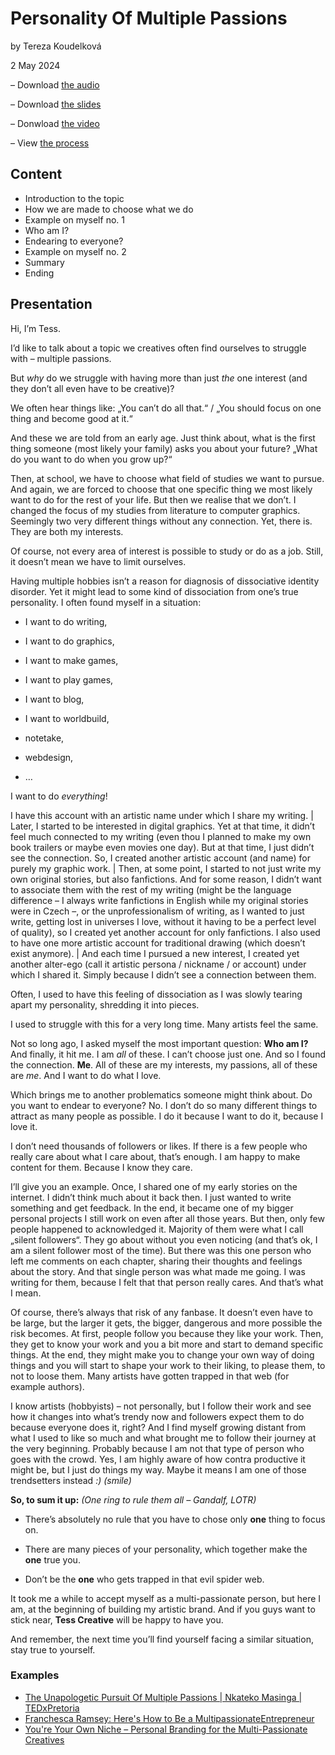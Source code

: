 # Personality Of Multiple Passions

by Tereza Koudelková

2 May 2024

– Download [the audio](...)

– Download [the slides](...)

– Donwload [the video](...)

– View [the process](process.md)

## Content
- Introduction to the topic
- How we are made to choose what we do
- Example on myself no. 1 
- Who am I?
- Endearing to everyone?
- Example on myself no. 2
- Summary
- Ending

## Presentation
Hi, I’m Tess.

I’d like to talk about a topic we creatives often find ourselves to struggle with – multiple passions.

But _why_ do we struggle with having more than just _the_ one interest (and they don’t all even have to be creative)?

We often hear things like: „You can’t do all that.“ / „You should focus on one thing and become good at it.“

And these we are told from an early age. Just think about, what is the first thing someone (most likely your family) asks you about your future? „What do you want to do when you grow up?“

Then, at school, we have to choose what field of studies we want to pursue. And again, we are forced to choose that one specific thing we most likely want to do for the rest of your life. But then we realise that we don’t. I changed the focus of my studies from literature to computer graphics. Seemingly two very different things without any connection. Yet, there is. They are both my interests.

Of course, not every area of interest is possible to study or do as a job. Still, it doesn’t mean we have to limit ourselves.

Having multiple hobbies isn’t a reason for diagnosis of dissociative identity disorder. Yet it might lead to some kind of dissociation from one’s true personality. I often found myself in a situation:

- I want to do writing,

- I want to do graphics,

- I want to make games,

- I want to play games,

- I want to blog,

- I want to worldbuild,

- notetake,

- webdesign,

- …

I want to do _everything_!

I have this account with an artistic name under which I share my writing. | Later, I started to be interested in digital graphics. Yet at that time, it didn’t feel much connected to my writing (even thou I planned to make my own book trailers or maybe even movies one day). But at that time, I just didn’t see the connection. So, I created another artistic account (and name) for purely my graphic work. | Then, at some point, I started to not just write my own original stories, but also fanfictions. And for some reason, I didn’t want to associate them with the rest of my writing (might be the language difference – I always write fanfictions in English while my original stories were in Czech –, or the unprofessionalism of writing, as I wanted to just write, getting lost in universes I love, without it having to be a perfect level of quality), so I created yet another account for only fanfictions. I also used to have one more artistic account for traditional drawing (which doesn’t exist anymore). | And each time I pursued a new interest, I created yet another alter-ego (call it artistic persona / nickname / or account) under which I shared it. Simply because I didn’t see a connection between them.

Often, I used to have this feeling of dissociation as I was slowly tearing apart my personality, shredding it into pieces.

I used to struggle with this for a very long time. Many artists feel the same.

Not so long ago, I asked myself the most important question: **Who am I?** And finally, it hit me. I am _all_ of these. I can’t choose just one. And so I found the connection. **Me**. All of these are my interests, my passions, all of these are _me_. And I want to do what I love.

Which brings me to another problematics someone might think about. Do you want to endear to everyone? No. I don’t do so many different things to attract as many people as possible. I do it because I want to do it, because I love it.

I don’t need thousands of followers or likes. If there is a few people who really care about what I care about, that’s enough. I am happy to make content for them. Because I know they care.

I’ll give you an example. Once, I shared one of my early stories on the internet. I didn’t think much about it back then. I just wanted to write something and get feedback. In the end, it became one of my bigger personal projects I still work on even after all those years. But then, only few people happened to acknowledged it. Majority of them were what I call „silent followers“. They go about without you even noticing (and that’s ok, I am a silent follower most of the time). But there was this one person who left me comments on each chapter, sharing their thoughts and feelings about the story. And that single person was what made me going. I was writing for them, because I felt that that person really cares. And that’s what I mean.

Of course, there’s always that risk of any fanbase. It doesn’t even have to be large, but the larger it gets, the bigger, dangerous and more possible the risk becomes. At first, people follow you because they like your work. Then, they get to know your work and you a bit more and start to demand specific things. At the end, they might make you to change your own way of doing things and you will start to shape your work to their liking, to please them, to not to loose them. Many artists have gotten trapped in that web (for example authors).

I know artists (hobbyists) – not personally, but I follow their work and see how it changes into what’s trendy now and followers expect them to do because everyone does it, right? And I find myself growing distant from what I used to like so much and what brought me to follow their journey at the very beginning. Probably because I am not that type of person who goes with the crowd. Yes, I am highly aware of how contra productive it might be, but I just do things my way. Maybe it means I am one of those trendsetters instead _:) (smile)_

**So, to sum it up:** _(One ring to rule them all – Gandalf, LOTR)_

- There’s absolutely no rule that you have to chose only **one** thing to focus on.
  
- There are many pieces of your personality, which together make the **one** true you.
  
- Don’t be the **one** who gets trapped in that evil spider web.

It took me a while to accept myself as a multi-passionate person, but here I am, at the beginning of building my artistic brand. And if you guys want to stick near, **Tess Creative** will be happy to have you.

And remember, the next time you’ll find yourself facing a similar situation, stay true to yourself.

### Examples
- [The Unapologetic Pursuit Of Multiple Passions | Nkateko Masinga | TEDxPretoria](https://www.youtube.com/watch?v=GixM6iGbg2U)
- [Franchesca Ramsey: Here's How to Be a MultipassionateEntrepreneur](https://youtu.be/wVGCWlvB_u8?si=bSRgCxXURV5xaVKL)
- [You're Your Own Niche – Personal Branding for the Multi-Passionate Creatives](https://youtu.be/3Yg4lp8xRH0?si=BGcWJaxHUoQWitzd)
